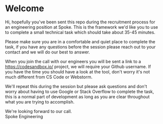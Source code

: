 # Welcome
Hi, hopefully you've been sent this repo during the recruitment process for an engineering position at Spoke. 
This is the framework we'd like you to use to complete a small technical task which should take about 35-45 minutes.

Please make sure you are in a comfortable and quiet place to complete the task, if you have any questions before the session please reach out to your contact and we will do our best to answer. 

When you join the call with our engineers you will be sent a link to a https://codesandbox.io/ project, we will require your Github username. If you have the time you should have a look at the tool, don't worry it's not much different from CS Code or Webstorm. 

We'll repeat this during the session but please ask questions and don't worry about having to use Google or Stack Overflow to complete the task, this is a normal part of development as long as you are clear throughout what you are trying to accomplish.

We're looking forward to our call.  
Spoke Engineering 
